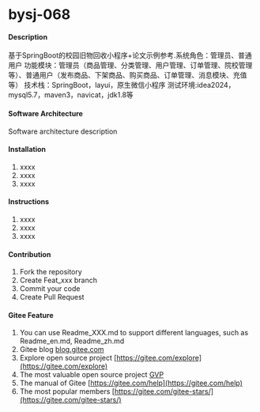 # bysj-068

#### Description
基于SpringBoot的校园旧物回收小程序+论文示例参考.系统角色：管理员、普通用户
功能模块：管理员（商品管理、分类管理、用户管理、订单管理、院校管理等）、普通用户（发布商品、下架商品、购买商品、订单管理、消息模块、充值等）
技术栈：SpringBoot，layui，原生微信小程序
测试环境:idea2024，mysql5.7，maven3，navicat，jdk1.8等

#### Software Architecture
Software architecture description

#### Installation

1.  xxxx
2.  xxxx
3.  xxxx

#### Instructions

1.  xxxx
2.  xxxx
3.  xxxx

#### Contribution

1.  Fork the repository
2.  Create Feat_xxx branch
3.  Commit your code
4.  Create Pull Request


#### Gitee Feature

1.  You can use Readme\_XXX.md to support different languages, such as Readme\_en.md, Readme\_zh.md
2.  Gitee blog [blog.gitee.com](https://blog.gitee.com)
3.  Explore open source project [https://gitee.com/explore](https://gitee.com/explore)
4.  The most valuable open source project [GVP](https://gitee.com/gvp)
5.  The manual of Gitee [https://gitee.com/help](https://gitee.com/help)
6.  The most popular members  [https://gitee.com/gitee-stars/](https://gitee.com/gitee-stars/)
